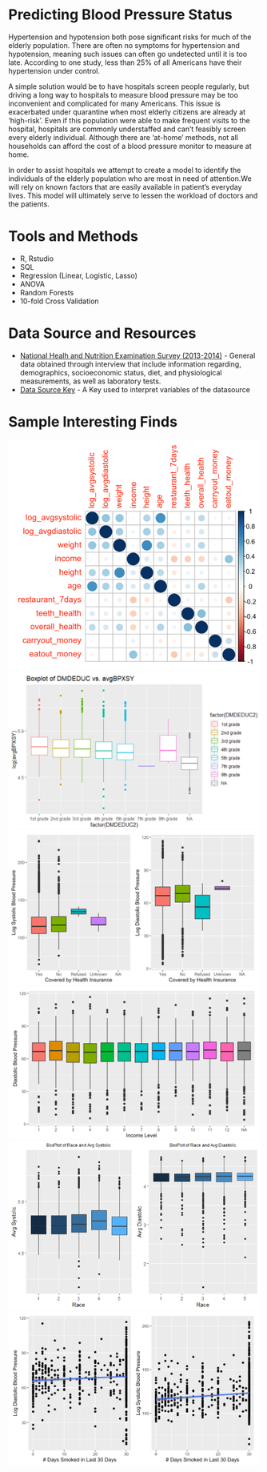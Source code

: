 # Predicting Blood Pressure Status
Hypertension and hypotension both pose significant risks for much of the elderly population. There are often no symptoms for hypertension and hypotension, meaning such issues can often go undetected until it is too late. According to one study, less than 25% of all Americans have their hypertension under control. 

A simple solution would be to have hospitals screen people regularly, but driving a long way to hospitals to measure blood pressure may be too inconvenient and complicated for many Americans. This issue is exacerbated under quarantine when most elderly citizens are already at ‘high-risk’.  Even if this population were able to make frequent visits to the hospital, hospitals are commonly understaffed and can’t feasibly screen every elderly individual. Although there are ‘at-home’ methods, not all households can afford the cost of a blood pressure monitor to measure at home.

In order to assist hospitals we attempt to create a model to identify the individuals of the elderly population who are most in need of attention.We will rely on known factors that are easily available in patient’s everyday lives. This model will ultimately serve to lessen the workload of doctors and the patients.

# Tools and Methods
* R, Rstudio
* SQL
* Regression (Linear, Logistic, Lasso)
* ANOVA
* Random Forests
* 10-fold Cross Validation

# Data Source and Resources
* [National Healh and Nutrition Examination Survey (2013-2014)](https://www.kaggle.com/cdc/national-health-and-nutrition-examination-survey?select=diet.csv) - General data obtained through interview that include information regarding, demographics, socioeconomic status, diet, and physiological measurements, as well as laboratory tests.
* [Data Source Key](https://wwwn.cdc.gov/Nchs/Nhanes/Search/DataPage.aspx?Component=Questionnaire&CycleBeginYear=2013) - A Key used to interpret variables of the datasource

# Sample Interesting Finds
![alt text](https://github.com/kwanfucius/Predicting-Blood-Pressure-Status/blob/main/Images/Correlation%20Matrix.png)
![alt text](https://github.com/kwanfucius/Predicting-Blood-Pressure-Status/blob/main/Images/Education%20Level.png)
![alt text](https://github.com/kwanfucius/Predicting-Blood-Pressure-Status/blob/main/Images/Health%20Insurance.png)
![alt text](https://github.com/kwanfucius/Predicting-Blood-Pressure-Status/blob/main/Images/Income%20Level.png)
![alt text](https://github.com/kwanfucius/Predicting-Blood-Pressure-Status/blob/main/Images/Race.png)
![alt text](https://github.com/kwanfucius/Predicting-Blood-Pressure-Status/blob/main/Images/Smoking.png)
